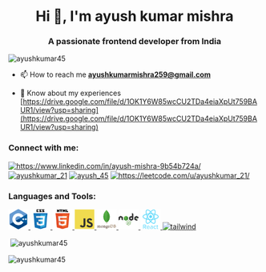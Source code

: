 <h1 align="center">Hi 👋, I'm ayush kumar mishra</h1>
<h3 align="center">A passionate frontend developer from India</h3>

<p align="left"> <img src="https://komarev.com/ghpvc/?username=ayushkumar45&label=Profile%20views&color=0e75b6&style=flat" alt="ayushkumar45" /> </p>

- 📫 How to reach me **ayushkumarmishra259@gmail.com**

- 📄 Know about my experiences [https://drive.google.com/file/d/1OK1Y6W85wcCU2TDa4eiaXpUt759BAUR1/view?usp=sharing](https://drive.google.com/file/d/1OK1Y6W85wcCU2TDa4eiaXpUt759BAUR1/view?usp=sharing)

<h3 align="left">Connect with me:</h3>
<p align="left">
<a href="https://linkedin.com/in/https://www.linkedin.com/in/ayush-mishra-9b54b724a/" target="blank"><img align="center" src="https://raw.githubusercontent.com/rahuldkjain/github-profile-readme-generator/master/src/images/icons/Social/linked-in-alt.svg" alt="https://www.linkedin.com/in/ayush-mishra-9b54b724a/" height="30" width="40" /></a>
<a href="https://www.codechef.com/users/ayushkumar_21" target="blank"><img align="center" src="https://cdn.jsdelivr.net/npm/simple-icons@3.1.0/icons/codechef.svg" alt="ayushkumar_21" height="30" width="40" /></a>
<a href="https://codeforces.com/profile/ayush_45" target="blank"><img align="center" src="https://raw.githubusercontent.com/rahuldkjain/github-profile-readme-generator/master/src/images/icons/Social/codeforces.svg" alt="ayush_45" height="30" width="40" /></a>
<a href="https://www.leetcode.com/https://leetcode.com/u/ayushkumar_21/" target="blank"><img align="center" src="https://raw.githubusercontent.com/rahuldkjain/github-profile-readme-generator/master/src/images/icons/Social/leet-code.svg" alt="https://leetcode.com/u/ayushkumar_21/" height="30" width="40" /></a>
</p>

<h3 align="left">Languages and Tools:</h3>
<p align="left"> <a href="https://www.w3schools.com/cpp/" target="_blank" rel="noreferrer"> <img src="https://raw.githubusercontent.com/devicons/devicon/master/icons/cplusplus/cplusplus-original.svg" alt="cplusplus" width="40" height="40"/> </a> <a href="https://www.w3schools.com/css/" target="_blank" rel="noreferrer"> <img src="https://raw.githubusercontent.com/devicons/devicon/master/icons/css3/css3-original-wordmark.svg" alt="css3" width="40" height="40"/> </a> <a href="https://www.w3.org/html/" target="_blank" rel="noreferrer"> <img src="https://raw.githubusercontent.com/devicons/devicon/master/icons/html5/html5-original-wordmark.svg" alt="html5" width="40" height="40"/> </a> <a href="https://developer.mozilla.org/en-US/docs/Web/JavaScript" target="_blank" rel="noreferrer"> <img src="https://raw.githubusercontent.com/devicons/devicon/master/icons/javascript/javascript-original.svg" alt="javascript" width="40" height="40"/> </a> <a href="https://www.mongodb.com/" target="_blank" rel="noreferrer"> <img src="https://raw.githubusercontent.com/devicons/devicon/master/icons/mongodb/mongodb-original-wordmark.svg" alt="mongodb" width="40" height="40"/> </a> <a href="https://nodejs.org" target="_blank" rel="noreferrer"> <img src="https://raw.githubusercontent.com/devicons/devicon/master/icons/nodejs/nodejs-original-wordmark.svg" alt="nodejs" width="40" height="40"/> </a> <a href="https://reactjs.org/" target="_blank" rel="noreferrer"> <img src="https://raw.githubusercontent.com/devicons/devicon/master/icons/react/react-original-wordmark.svg" alt="react" width="40" height="40"/> </a> <a href="https://tailwindcss.com/" target="_blank" rel="noreferrer"> <img src="https://www.vectorlogo.zone/logos/tailwindcss/tailwindcss-icon.svg" alt="tailwind" width="40" height="40"/> </a> </p>

<p>&nbsp;<img align="center" src="https://github-readme-stats.vercel.app/api?username=ayushkumar45&show_icons=true&locale=en" alt="ayushkumar45" /></p>

<p><img align="center" src="https://github-readme-streak-stats.herokuapp.com/?user=ayushkumar45&" alt="ayushkumar45" /></p>
